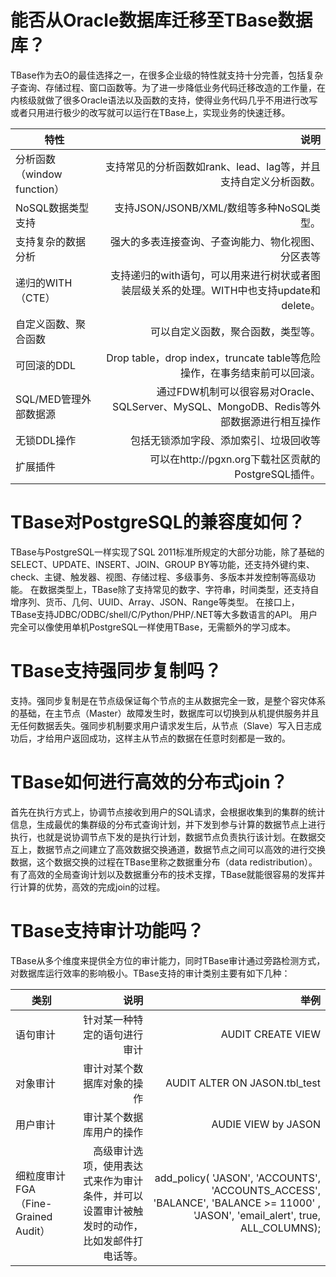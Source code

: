 # 能否从Oracle数据库迁移至TBase数据库？ #
TBase作为去O的最佳选择之一，在很多企业级的特性就支持十分完善，包括复杂子查询、存储过程、窗口函数等。为了进一步降低业务代码迁移改造的工作量，在内核级就做了很多Oracle语法以及函数的支持，使得业务代码几乎不用进行改写或者只用进行极少的改写就可以运行在TBase上，实现业务的快速迁移。

| 特性        | 说明   |
| --------   | -----:   | 
| 分析函数（window function）| 支持常见的分析函数如rank、lead、lag等，并且支持自定义分析函数。|
|NoSQL数据类型支持| 支持JSON/JSONB/XML/数组等多种NoSQL类型。|
| 支持复杂的数据分析| 强大的多表连接查询、子查询能力、物化视图、分区表等|
| 递归的WITH（CTE）| 支持递归的with语句，可以用来进行树状或者图装层级关系的处理。WITH中也支持update和delete。|
|自定义函数、聚合函数|可以自定义函数，聚合函数，类型等。|
|可回滚的DDL|Drop table，drop index，truncate table等危险操作，在事务结束前可以回滚。|
|SQL/MED管理外部数据源|通过FDW机制可以很容易对Oracle、SQLServer、MySQL、MongoDB、Redis等外部数据源进行相互操作|
|无锁DDL操作|包括无锁添加字段、添加索引、垃圾回收等|
|扩展插件|可以在http://pgxn.org下载社区贡献的PostgreSQL插件。|

# TBase对PostgreSQL的兼容度如何？ #
TBase与PostgreSQL一样实现了SQL 2011标准所规定的大部分功能，除了基础的SELECT、UPDATE、INSERT、JOIN、GROUP BY等功能，还支持外键约束、check、主键、触发器、视图、存储过程、多级事务、多版本并发控制等高级功能。
在数据类型上，TBase除了支持常见的数字、字符串，时间类型，还支持自增序列、货币、几何、UUID、Array、JSON、Range等类型。
在接口上，TBase支持JDBC/ODBC/shell/C/Python/PHP/.NET等大多数语言的API。
用户完全可以像使用单机PostgreSQL一样使用TBase，无需额外的学习成本。


# TBase支持强同步复制吗？ #
支持。强同步复制是在节点级保证每个节点的主从数据完全一致，是整个容灾体系的基础，在主节点（Master）故障发生时，数据库可以切换到从机提供服务并且无任何数据丢失。强同步机制要求用户请求发生后，从节点（Slave）写入日志成功后，才给用户返回成功，这样主从节点的数据在任意时刻都是一致的。

# TBase如何进行高效的分布式join？ #
首先在执行方式上，协调节点接收到用户的SQL请求，会根据收集到的集群的统计信息，生成最优的集群级的分布式查询计划，并下发到参与计算的数据节点上进行执行，也就是说协调节点下发的是执行计划，数据节点负责执行该计划。在数据交互上，数据节点之间建立了高效数据交换通道，数据节点之间可以高效的进行交换数据，这个数据交换的过程在TBase里称之数据重分布（data redistribution）。有了高效的全局查询计划以及数据重分布的技术支撑，TBase就能很容易的发挥并行计算的优势，高效的完成join的过程。

# TBase支持审计功能吗？ #
TBase从多个维度来提供全方位的审计能力，同时TBase审计通过旁路检测方式，对数据库运行效率的影响极小。TBase支持的审计类别主要有如下几种：

| 类别        | 说明   |举例   |
| --------   | -----:   |  -----:   | 
|语句审计|针对某一种特定的语句进行审计|AUDIT CREATE VIEW|
|对象审计|审计对某个数据库对象的操作|AUDIT ALTER ON JASON.tbl_test
|用户审计|审计某个数据库用户的操作|AUDIE VIEW by JASON|
|细粒度审计FGA（Fine-Grained Audit）|高级审计选项，使用表达式来作为审计条件，并可以设置审计被触发时的动作，比如发邮件打电话等。|add_policy( 'JASON', 'ACCOUNTS', 'ACCOUNTS_ACCESS', 'BALANCE',  'BALANCE >= 11000' , 'JASON', 'email_alert', true, ALL_COLUMNS);|